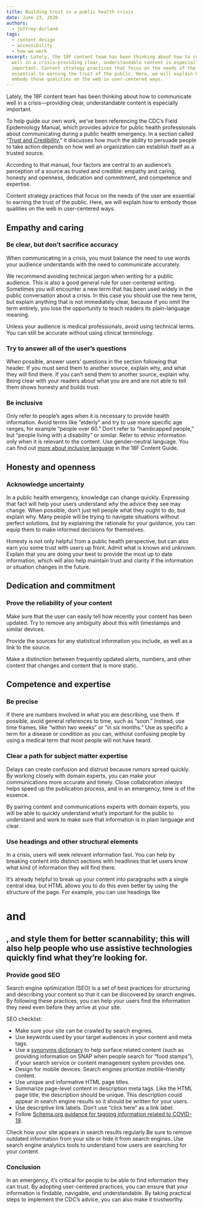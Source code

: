 ```yaml
---
title: Building trust in a public health crisis
date: June 23, 2020
authors:
  - jeffrey-durland
tags:
  - content design
  - accessibility
  - how we work
excerpt: Lately, the 18F content team has been thinking about how to communicate
  well in a crisis—providing clear, understandable content is especially
  important. Content strategy practices that focus on the needs of the user are
  essential to earning the trust of the public. Here, we will explain how to
  embody those qualities on the web in user-centered ways.
---
```

Lately, the 18F content team has been thinking about how to communicate well in a crisis—providing clear, understandable content is especially important.

To help guide our own work, we’ve been referencing the CDC’s Field Epidemiology Manual, which provides advice for public health professionals about communicating during a public health emergency. In a section called “[Trust and Credibility](https://www.cdc.gov/eis/field-epi-manual/chapters/Communicating-Investigation.html#anchor_1543608940),” it discusses how much the ability to persuade people to take action depends on how well an organization can establish itself as a trusted source.

According to that manual, four factors are central to an audience’s perception of a source as trusted and credible: empathy and caring, honesty and openness, dedication and commitment, and competence and expertise.

Content strategy practices that focus on the needs of the user are essential to earning the trust of the public. Here, we will explain how to embody those qualities on the web in user-centered ways.

## Empathy and caring

### Be clear, but don’t sacrifice accuracy

When communicating in a crisis, you must balance the need to use words your audience understands with the need to communicate accurately.

We recommend avoiding technical jargon when writing for a public audience. This is also a good general rule for user-centered writing. Sometimes you will encounter a new term that has been used widely in the public conversation about a crisis. In this case you should use the new term, but explain anything that is not immediately clear, because if you omit the term entirely, you lose the opportunity to teach readers its plain-language meaning.

Unless your audience is medical professionals, avoid using technical terms. You can still be accurate without using clinical terminology.

### Try to answer all of the user’s questions

When possible, answer users’ questions in the section following that header. If you must send them to another source, explain why, and what they will find there. If you can’t send them to another source, explain why. Being clear with your readers about what you are and are not able to tell them shows honesty and builds trust.

### Be inclusive

Only refer to people’s ages when it is necessary to provide health information. Avoid terms like “elderly” and try to use more specific age ranges, for example “people over 60.” Don’t refer to “handicapped people,” but “people living with a disability” or similar. Refer to ethnic information only when it is relevant to the content. Use gender-neutral language. You can find out [more about inclusive language](https://content-guide.18f.gov/inclusive-language/) in the 18F Content Guide.

## Honesty and openness

### Acknowledge uncertainty

In a public health emergency, knowledge can change quickly. Expressing that fact will help your users understand *why* the advice they see may change. When possible, don’t just tell people what they ought to do, but explain why. Many people will be trying to navigate situations without perfect solutions, but by explaining the rationale for your guidance, you can equip them to make informed decisions for themselves.

Honesty is not only helpful from a public health perspective, but can also earn you some trust with users up front. Admit what is known and unknown. Explain that you are doing your best to provide the most up to date information, which will also help maintain trust and clarity if the information or situation changes in the future.

## Dedication and commitment

### Prove the reliability of your content

Make sure that the user can easily tell how recently your content has been updated. Try to remove any ambiguity about this with timestamps and similar devices.

Provide the sources for any statistical information you include, as well as a link to the source.

Make a distinction between frequently updated alerts, numbers, and other content that changes and content that is more static.

## Competence and expertise

### Be precise

If there are numbers involved in what you are describing, use them. If possible, avoid general references to time, such as “soon.” Instead, use time frames, like “within two weeks” or “in six months.” Use as specific a term for a disease or condition as you can, without confusing people by using a medical term that most people will not have heard.

### Clear a path for subject matter expertise

Delays can create confusion and distrust because rumors spread quickly. By working closely with domain experts, you can make your communications more accurate and timely. Close collaboration *always* helps speed up the publication process, and in an emergency, time is of the essence.

By pairing content and communications experts with domain experts, you will be able to quickly understand what’s important for the public to understand and work to make sure that information is in plain language and clear.

### Use headings and other structural elements

In a crisis, users will seek relevant information fast. You can help by breaking content into distinct sections with headlines that let users know what kind of information they will find there.

It’s already helpful to break up your content into paragraphs with a single central idea, but HTML allows you to do this even better by using the structure of the page. For example, you can use headings like <H1> and <H2>, and style them for better scannability; this will also help people who use assistive technologies quickly find what they’re looking for.

### Provide good SEO

Search engine optimization (SEO) is a set of best practices for structuring and describing your content so that it can be discovered by search engines. By following these practices, you can help your users find the information they need even before they arrive at your site.

SEO checklist:

* Make sure your site can be crawled by search engines.
* Use keywords used by your target audiences in your content and meta tags.
* Use a [synonyms dictionary](https://18f.gsa.gov/2018/07/06/ask-18f-plain-language-government-terms/) to help surface related content (such as providing information on SNAP when people search for “food stamps”), if your search service or content management system provides one.
* Design for mobile devices. Search engines prioritize mobile-friendly content.
* Use unique and informative HTML page titles.
* Summarize page-level content in description meta tags. Like the HTML page title, the description should be unique. This description could appear in search engine results so it should be written for your users.
* Use descriptive link labels. Don’t use “click here” as a link label.
* Follow [Schema.org guidance for tagging information related to COVID-19](https://digital.gov/2020/05/11/experimenting-with-specialannouncement-markup/).

Check how your site appears in search results regularly.Be sure to remove outdated information from your site or hide it from search engines. Use search engine analytics tools to understand how users are searching for your content.

### Conclusion

In an emergency, it’s critical for people to be able to find information they can trust. By adopting user-centered practices, you can ensure that your information is findable, navigable, and understandable. By taking practical steps to implement the CDC’s advice, you can also make it trustworthy.